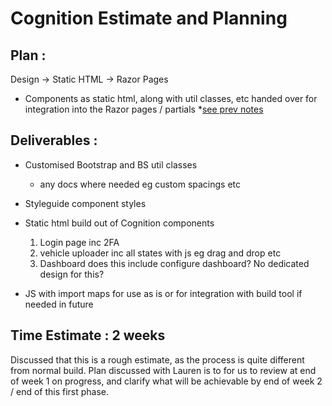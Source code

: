 # Cognition Estimate and Planning

## Plan :
Design -> Static HTML -> Razor Pages
- Components as static html, along with util classes, etc handed over for integration into the Razor pages / partials
*[see prev notes](https://github.com/Alex-Rafter/wiki/blob/main/new-cognition-fe-dev-work.md)

## Deliverables :

- Customised Bootstrap and BS util classes
  - any docs where needed eg custom spacings etc
- Styleguide component styles

- Static html build out of Cognition components

  1. Login page inc 2FA
  2. vehicle uploader inc all states with js eg drag and drop etc
  3. Dashboard
  does this include configure dashboard? No dedicated design for this?

- JS with import maps for use as is or for integration with build tool if needed in future

## Time Estimate : 2 weeks
Discussed that this is a rough estimate, as the process is quite different from normal build. Plan discussed with Lauren is to for us to review at end of week 1 on progress, and clarify what will be achievable by end of week 2 / end of this first phase.


